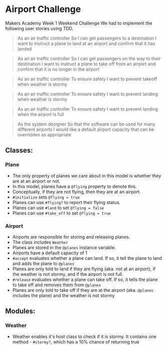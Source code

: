 # Airport Challenge
Makers Academy Week 1 Weekend Challenge
We had to implement the following user stories using TDD.

> As an air traffic controller
> So I can get passengers to a destination
> I want to instruct a plane to land at an airport and confirm that it has landed

> As an air traffic controller
> So I can get passengers on the way to their destination
> I want to instruct a plane to take off from an airport and confirm that it is no longer in the airport

> As an air traffic controller
> To ensure safety
> I want to prevent takeoff when weather is stormy

> As an air traffic controller
> To ensure safety
> I want to prevent landing when weather is stormy

> As an air traffic controller
> To ensure safety
> I want to prevent landing when the airport is full

> As the system designer
> So that the software can be used for many different airports
> I would like a default airport capacity that can be overridden as appropriate

## Classes:
### Plane
- The only property of planes we care about in this model is whether they are at an airport or not.
- In this model, planes have a `@flying` property to denote this.
- Conceptually, if they are not flying, then they are at an airport.
- `#initialize` sets `@flying = true`
- Planes can use `#flying?` to report their flying status.
- Planes can use `#land` to set `@flying = false`
- Planes can use `#take_off` to set `@flying = true`

### Airport
- Airports are responsible for storing and releasing planes.
- The class includes `Weather`
- Planes are stored in the `@planes` instance variable.
- Airports have a default capacity of 1
- `#accept` evaluates whether a plane can land. If so, it tell the plane to land and adds the plane to `@planes`
- Planes are only told to land if they are flying (aka. not at an airport), if the weather is not stormy, and if the airport is not full.
- `#release` evaluates whether a plane can take off. If so, it tells the plane to take off and removes them from `@planes`
- Planes are only told to take off if they are at the airport (aka. `@planes` includes the plane) and the weather is not stormy

## Modules:
### Weather
- Weather enables it's host class to check if it is stormy. It contains one method - `#stormy?`, which has a 10% chance of returning true
